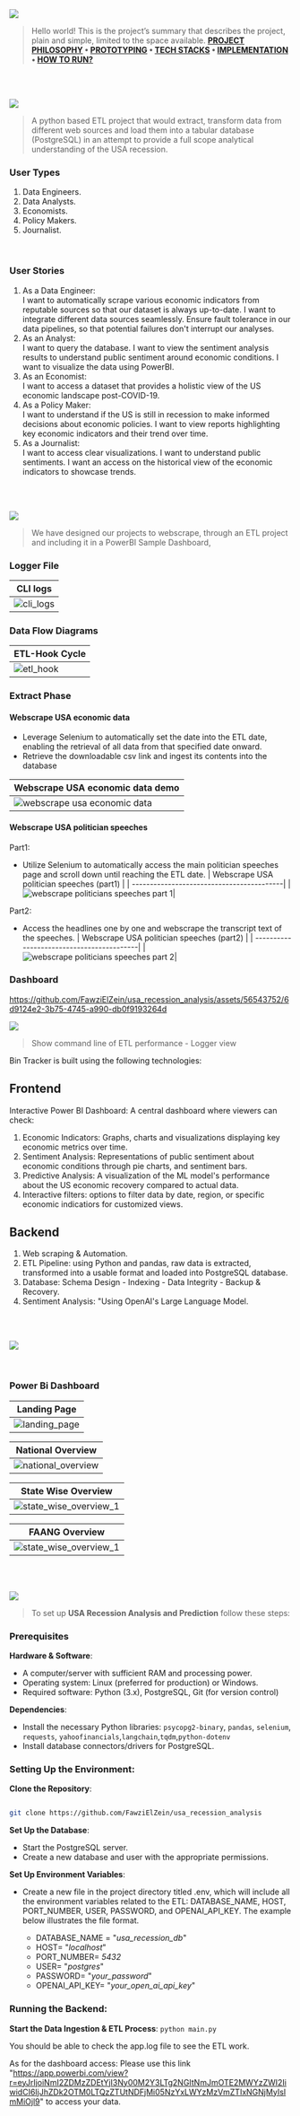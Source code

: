 
<img  src="./readme/title1.svg"/>

<div>

> Hello world! This is the project’s summary that describes the project, plain and simple, limited to the space available.
**[PROJECT PHILOSOPHY](#project-philosophy) • [PROTOTYPING](#prototyping) • [TECH STACKS](#stacks) • [IMPLEMENTATION](#demo) • [HOW TO RUN?](#run)**

</div> 
  

<br><br>

<!-- project philosophy -->

<a  name="philosophy" ></a>
<img  src="./readme/title2.svg" id="project-philosophy"/>

> A python based ETL project that would extract, transform data from different web sources and load them into a tabular database (PostgreSQL) in an attempt to provide a full scope analytical understanding of the USA recession. 


  

### User Types

1. Data Engineers.
2. Data Analysts.
3. Economists.
4. Policy Makers.
5. Journalist.
  
<br>

### User Stories

  
1. As a Data Engineer:  
	I want to automatically scrape various economic indicators from reputable sources so that our dataset is always up-to-date.
	I want to integrate different data sources seamlessly.
	Ensure fault tolerance in our data pipelines, so that potential failures don't interrupt our analyses.
2. As an Analyst:  
	I want to query the database.
	I want to view the sentiment analysis results to understand public sentiment around economic conditions.
	I want to visualize the data using PowerBI.
3. As an Economist:  
	I want to access a dataset that provides a holistic view of the US economic landscape post-COVID-19.
4. As a Policy Maker:  
	I want to understand if the US is still in recession to make informed decisions about economic policies.
	I want to view reports highlighting key economic indicators and their trend over time.
5. As a Journalist:  
	I want to access clear visualizations.
	I want to understand public sentiments.
	I want an access on the historical view of the economic indicators to showcase trends.


<br><br>

<!-- Prototyping -->
<a name="prototyping"></a>
<img  src="./readme/title3.svg"  id="prototyping"/>

> We have designed our projects to webscrape, through an ETL project and including it in a PowerBI Sample Dashboard, 



### Logger File

| CLI logs |
|---|
|![cli_logs](./readme/cli/cli_logs.png)|


### Data Flow Diagrams

| ETL-Hook Cycle |
|---|
|![etl_hook](./readme/etl_hook_diagram/etl_hook.png)|

### Extract Phase

#### Webscrape USA economic data

-	Leverage Selenium to automatically set the date into the ETL date, enabling the retrieval of all data from that specified date onward.
-	Retrieve the downloadable csv link and ingest its contents into the database

| Webscrape USA economic data demo |
| ---------------------------------|
|![webscrape usa economic data](https://github.com/FawziElZein/usa_recession_analysis/assets/56543752/4e9102ff-7fe4-4b35-8da4-c32ca7dc839c)|

#### Webscrape USA politician speeches

Part1:
-	Utilize Selenium to automatically access the main politician speeches page and scroll down until reaching the ETL date. 
| Webscrape USA politician speeches (part1) |
| ------------------------------------------|
| ![webscrape politicians speeches part 1](https://github.com/FawziElZein/usa_recession_analysis/assets/56543752/95d6cbbc-19d4-4bd0-ae6d-a2ff744ee875)|

Part2:
-	Access the headlines one by one and webscrape the transcript text of the speeches.
| Webscrape USA politician speeches (part2) |
| ------------------------------------------|
| ![webscrape politicians speeches part 2](https://github.com/FawziElZein/usa_recession_analysis/assets/56543752/4bd65616-4d4d-44a4-ab14-2df3413b58a2)|
### Dashboard

https://github.com/FawziElZein/usa_recession_analysis/assets/56543752/6d9124e2-3b75-4745-a990-db0f9193264d



<!-- Tech Stacks -->

<a  name="Stacks"  ></a>
<img  src="./readme/title5.svg" id="#stacks"/>

> Show command line of ETL performance - Logger view

  

Bin Tracker is built using the following technologies:


## Frontend

Interactive Power BI Dashboard:
A central dashboard where viewers can check:

1. Economic Indicators: Graphs, charts and visualizations displaying key economic metrics over time.
2. Sentiment Analysis: Representations of public sentiment about economic conditions through pie charts, and sentiment bars.
3. Predictive Analysis: A visualization of the ML model's performance about the US economic recovery compared to actual data.
4. Interactive filters: options to filter data by date, region, or specific economic indicatiors for customized views.


## Backend

1. Web scraping & Automation.
2. ETL Pipeline: using Python and pandas, raw data is extracted, transformed into a usable format and loaded into PostgreSQL database.
3. Database: Schema Design - Indexing - Data Integrity - Backup & Recovery.
4. Sentiment Analysis: "Using OpenAI's Large Language Model. 


<br><br>


<!-- Implementation -->

<a  name="implementation"></a>
<img  src="./readme/title4.svg" id="implementation" />

<br>

### Power Bi Dashboard



| Landing Page |
| ---|
| ![landing_page](./readme/pbi/landing_page.png)|

| National Overview |
| ---|
| ![national_overview](./readme/pbi/national_overview.png)|

| State Wise Overview |
| ---|
| ![state_wise_overview_1](./readme/pbi/state_wise_overview_1.png)|

| FAANG Overview |
| ---|
| ![state_wise_overview_1](./readme/pbi/FAANG_stock_prices.png)|

<br><br>


<!-- How to run -->

<a  name="run"  ></a>
<img  src="./readme/title6.svg" id="run"/>
  

> To set up **USA Recession Analysis and Prediction** follow these steps:

### Prerequisites


**Hardware & Software**:

-   A computer/server with sufficient RAM and processing power.
-   Operating system: Linux (preferred for production) or Windows.
-   Required software: Python (3.x), PostgreSQL, Git (for version control)
  
**Dependencies**:

-   Install the necessary Python libraries: `psycopg2-binary`, `pandas`, `selenium`, `requests`, `yahoofinancials`,`langchain`,`tqdm`,`python-dotenv`
-   Install database connectors/drivers for PostgreSQL.
  

### **Setting Up the Environment**:

**Clone the Repository**:


```sh

git clone https://github.com/FawziElZein/usa_recession_analysis

```

  
**Set Up the Database**:

-   Start the PostgreSQL server.
-   Create a new database and user with the appropriate permissions.

**Set Up Environment Variables**:
-	Create a new file in the project directory titled .env, which will include all the environment variables related to the ETL: DATABASE_NAME, HOST, PORT_NUMBER, USER, PASSWORD, and OPENAI_API_KEY. The example below illustrates the file format.  

	- DATABASE_NAME = "*usa_recession_db*"  
	- HOST= "*localhost*"  
	- PORT_NUMBER= *5432*  
	- USER=  "*postgres*"  
	- PASSWORD= "*your_password*"  
	- OPENAI_API_KEY= "*your_open_ai_api_key*"

### **Running the Backend**:

**Start the Data Ingestion & ETL Process**:
`python main.py`


You should be able to check the app.log file to see the ETL work.

As for the dashboard access: Please use this link "https://app.powerbi.com/view?r=eyJrIjoiNmI2ZDMzZDEtYjI3Ny00M2Y3LTg2NGItNmJmOTE2MWYzZWI2IiwidCI6IjJhZDk2OTM0LTQzZTUtNDFjMi05NzYxLWYzMzVmZTIxNGNjMyIsImMiOjl9" to access your data.
